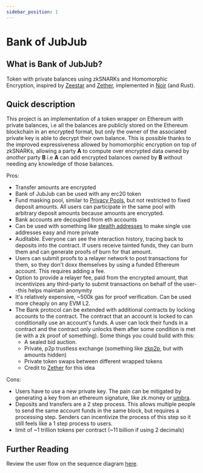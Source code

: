 ```yaml
---
sidebar_position: 1
---
```


# Bank of JubJub

## What is Bank of JubJub?

Token with private balances using zkSNARKs and Homomorphic Encryption, inspired by [Zeestar](https://files.sri.inf.ethz.ch/website/papers/sp22-zeestar.pdf) and [Zether](https://crypto.stanford.edu/~buenz/papers/zether.pdf), implemented in [Noir](https://noir-lang.org/) (and Rust).

## Quick description

This project is an implementation of a token wrapper on Ethereum with private balances, i.e all the balances are publicly stored on the Ethereum blockchain in an encrypted format, but only the owner of the associated private key is able to decrypt their own balance. This is possible thanks to the improved expressiveness allowed by homomorphic encryption on top of zkSNARKs, allowing a party **A** to compute over encrypted data owned by *another* party **B** i.e **A** can add encrypted balances owned by **B** without needing any knowledge of those balances.

Pros:

- Transfer amounts are encrypted
- Bank of JubJub can be used with any erc20 token
- Fund masking pool, similar to [Privacy Pools](https://www.privacypools.com/), but not restricted to fixed deposit amounts. All users can participate in the same pool with arbitrary deposit amounts because amounts are encrypted.
- Bank accounts are decoupled from eth accounts
- Can be used with something like [stealth addresses](https://vitalik.ca/general/2023/01/20/stealth.html) to make single use addresses easy and more private
- Auditable. Everyone can see the interaction history, tracing back to deposits into the contract. If users receive tainted funds, they can burn them and can generate proofs of burn for that amount.
- Users can submit proofs to a relayer network to post transactions for them, so they don't doxx themselves by using a funded Ethereum account. This requires adding a fee.
- Option to provide a relayer fee, paid from the encrypted amount, that incentivizes any third-party to submit  transactions on behalf of the user--this helps maintain anonymity
- It's relatively expensive, ~500k gas for proof verification. Can be used more cheaply on any EVM L2.
- The Bank protocol can be extended with additional contracts by locking accounts to the contract. The contract that an account is locked to can conditionally use an account's funds. A user can lock their funds in a contract and the contract only unlocks them after some condition is met (ie with a zk proof of something). Some things you could build with this:
  - A sealed bid auction.
  - Private, p2p trustless exchange (something like [zkp2p](https://zkp2p.xyz/), but with amounts hidden)
  - Private token swaps between different wrapped tokens
  - Credit to [Zether](https://crypto.stanford.edu/~buenz/papers/zether.pdf) for this idea

Cons:

- Users have to use a new private key. The pain can be mitigated by generating a key from an ethereum signature, like zk.money or [umbra](https://app.umbra.cash/faq#how-does-it-work-technical).
- Deposits and transfers are a 2 step process. This allows multiple people to send the same account funds in the same block, but requires a processing step. Senders can incentivize the process of this step so it still feels like a 1 step process to users.
- limit of ~1 trillion tokens per contract (~11 billion if using 2 decimals)

## Further Reading

Review the user flow on the sequence diagram [here](diagrams.md).